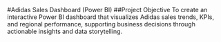 #Adidas Sales Dashboard (Power BI)
##Project Objective
To create an interactive Power BI dashboard that visualizes Adidas sales trends, KPIs, and regional performance, supporting business decisions through actionable insights and data storytelling.
